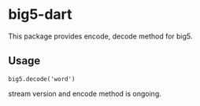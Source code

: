 # big5-dart

This package provides encode, decode method for big5.

## Usage

    big5.decode('word')

stream version and encode method is ongoing.
